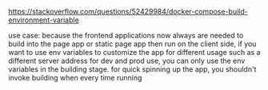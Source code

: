 https://stackoverflow.com/questions/52429984/docker-compose-build-environment-variable

use case:
because the frontend applications now always  are needed to build into the page app or static page app then run on the client side, if you want to use env variables to customize the app for different usage such as a different server address for dev and prod use, you can only use the env variables in the building stage. for quick spinning up the app, you shouldn't invoke building when every time running